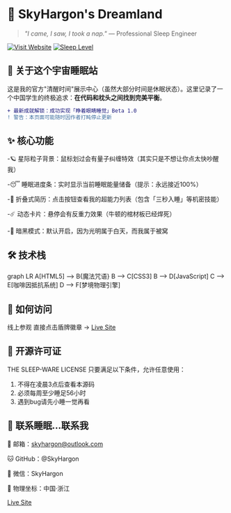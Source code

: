 # 🌌 SkyHargon's Dreamland 

> *"I came, I saw, I took a nap."* — Professional Sleep Engineer

[![Visit Website](https://img.shields.io/badge/Visit-Live_Site-4a4a8a?style=for-the-badge&logo=web)](https://skyhargon.github.io/home.html) 
[![Sleep Level](https://img.shields.io/badge/Sleep_Meter-95%25-6a6aaa?style=for-the-badge&logo=sleep)]()

## 🛌 关于这个宇宙睡眠站 
这是我的官方"清醒时间"展示中心（虽然大部分时间是休眠状态）。这里记录了一个中国学生的终极追求：**在代码和枕头之间找到完美平衡**。

```diff
+ 最新成就解锁：成功实现「睁着眼睛睡觉」Beta 1.0
! 警告：本页面可能随时因作者打盹停止更新
```

## ✨ 核心功能
-🪐 星际粒子背景：鼠标划过会有量子纠缠特效（其实只是不想让你点太快吵醒我）

-😴 睡眠进度条：实时显示当前睡眠能量储备（提示：永远接近100%）

-📜 折叠式简历：点击按钮查看我的超能力列表（包含「三秒入睡」等机密技能）

-☄️ 动态卡片：悬停会有反重力效果（牛顿的棺材板已经焊死）

-🌙 暗黑模式：默认开启，因为光明属于白天，而我属于被窝

## 🛠️ 技术栈
graph LR
A[HTML5] --> B{魔法咒语}
B --> C[CSS3]
B --> D[JavaScript]
C --> E[咖啡因抵抗系统]
D --> F[梦境物理引擎]

## 🚀 如何访问
线上参观
直接点击盾牌徽章 → [Live Site](https://img.shields.io/badge/%F0%9F%91%89_%E7%82%B9%E5%87%BB%E8%BF%9B%E5%85%A5%E6%A2%A6%E5%A2%83-8A2BE2?style=flat-square)

## 📜 开源许可证
THE SLEEP-WARE LICENSE
只要满足以下条件，允许任意使用：
1. 不得在凌晨3点后查看本源码
2. 必须每周至少睡足56小时
3. 遇到bug请先小睡一觉再看

## 📮 联系睡眠...联系我
📧 邮箱：skyhargon@outlook.com

🐱 GitHub：@SkyHargon

💬 微信：SkyHargon

📍 物理坐标：中国·浙江

 [Live Site](https://img.shields.io/badge/%E2%86%91_%E6%A2%A6%E7%9A%84%E5%B0%BD%E5%A4%B4%E6%98%AF%E5%8F%A6%E4%B8%80%E4%B8%AA%E6%A2%A6-1a1a2e?style=for-the-badge)
